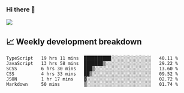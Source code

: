 ### Hi there 👋
<img align="center" src="https://github-readme-stats.vercel.app/api?username=Tumao727&show_icons=true&hide_title=true&theme=dracula" />


## 📈 Weekly development breakdown
<!--START_SECTION:waka-->

```text
TypeScript   19 hrs 11 mins  ██████████░░░░░░░░░░░░░░░   40.11 %
JavaScript   13 hrs 58 mins  ███████▒░░░░░░░░░░░░░░░░░   29.22 %
SCSS         6 hrs 30 mins   ███▒░░░░░░░░░░░░░░░░░░░░░   13.60 %
CSS          4 hrs 33 mins   ██▒░░░░░░░░░░░░░░░░░░░░░░   09.52 %
JSON         1 hr 17 mins    ▓░░░░░░░░░░░░░░░░░░░░░░░░   02.72 %
Markdown     50 mins         ▒░░░░░░░░░░░░░░░░░░░░░░░░   01.74 %
```

<!--END_SECTION:waka-->